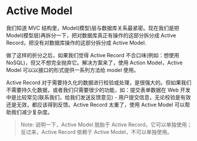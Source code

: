 # Active Model

我们知道 MVC 结构里，Model(模型)层与数据库关系最紧密。现在我们是把 Model(模型层)再拆分一下，把对数据库真正有操作的这部分拆分成 Active Record，把没有对数据库操作的这部分拆分成 Active Model.

做了这样的折分之后，如果我们觉得 Active Record 不合口味(例如：想使用 NoSQL)，但又不想完全抛弃它。解决方案来了，使用 Action Model，Active Model 可以以接口的形式提供一系列方法给 model 使用。

Active Record 对于需要持久化的数据进行校验或处理，是很强大的。但如果我们不需要持久化数据，或者我们只需要很少的功能，如：提交表单数据在 Web 开发中是比较常见(联系我们，给我们发送反馈意见) - 用户提交信息，无论校验是有效还是无效，都应该得到反馈。Active Record 太重了，使用 Active Model 可以帮助我们减少复杂度。

> Note: 
说明一下，Active Model 脱胎于 Active Record，它可以单独使用；
反过来，Active Record 依赖于 Active Model，不可以单独使用。
